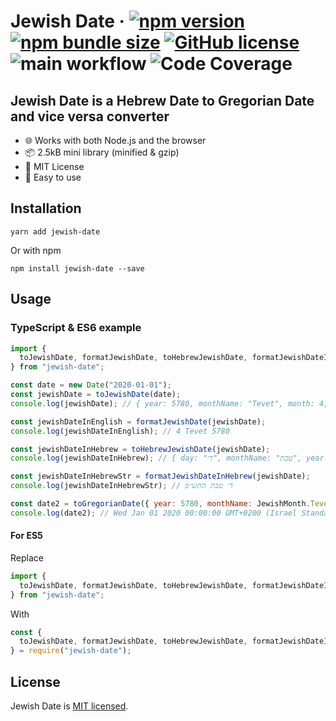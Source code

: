 # Jewish Date &middot; [![npm version](https://img.shields.io/npm/v/jewish-date.svg)](https://www.npmjs.com/package/jewish-date) [![npm bundle size](https://img.shields.io/bundlephobia/minzip/jewish-date.svg)](https://bundlephobia.com/package/jewish-date) [![GitHub license](https://img.shields.io/badge/license-MIT-blue.svg)](https://github.com/Shmulik-Kravitz/jewish-date/blob/master/LICENSE) ![main workflow](https://github.com/Shmulik-Kravitz/jewish-date/actions/workflows/main.yml/badge.svg) ![Code Coverage](https://img.shields.io/badge/Code%20Coverage-100%25-success?style=flat) 

## Jewish Date is a Hebrew Date to Gregorian Date and vice versa converter

* 🌐 Works with both Node.js and the browser
* 📦 2.5kB mini library (minified & gzip)
* 📜 MIT License
* 🔧 Easy to use

## Installation

```console
yarn add jewish-date
```

Or with npm

```console
npm install jewish-date --save
```

## Usage

### TypeScript & ES6 example

```js
import {
  toJewishDate, formatJewishDate, toHebrewJewishDate, formatJewishDateInHebrew, toGregorianDate, JewishMonth
} from "jewish-date";

const date = new Date("2020-01-01");
const jewishDate = toJewishDate(date);
console.log(jewishDate); // { year: 5780, monthName: "Tevet", month: 4, day: 4 }

const jewishDateInEnglish = formatJewishDate(jewishDate);
console.log(jewishDateInEnglish); // 4 Tevet 5780

const jewishDateInHebrew = toHebrewJewishDate(jewishDate);
console.log(jewishDateInHebrew); // { day: "ד׳", monthName: "טבת", year: "התש״פ" }

const jewishDateInHebrewStr = formatJewishDateInHebrew(jewishDate);
console.log(jewishDateInHebrewStr); // ד׳ טבת התש״פ

const date2 = toGregorianDate({ year: 5780, monthName: JewishMonth.Tevet, day: 4 });
console.log(date2); // Wed Jan 01 2020 00:00:00 GMT+0200 (Israel Standard Time)

```

#### For ES5

Replace

```js
import {
  toJewishDate, formatJewishDate, toHebrewJewishDate, formatJewishDateInHebrew, toGregorianDate, JewishMonth
} from "jewish-date";
```

With

```js
const {
  toJewishDate, formatJewishDate, toHebrewJewishDate, formatJewishDateInHebrew, toGregorianDate, JewishMonth
} = require("jewish-date");
```

## License

Jewish Date is [MIT licensed](https://github.com/Shmulik-Kravitz/jewish-date/blob/master/LICENSE).
